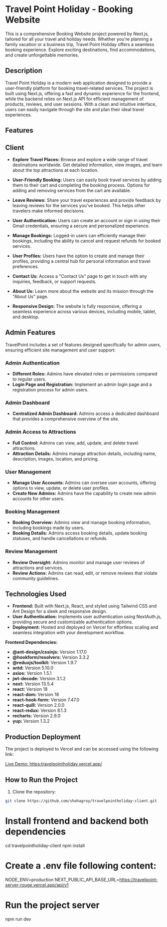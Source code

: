 # Travel Point Holiday - Booking Website

This is a comprehensive Booking Website project powered by Next.js, tailored for all your travel and holiday needs. Whether you're planning a family vacation or a business trip, Travel Point Holiday offers a seamless booking experience. Explore exciting destinations, find accommodations, and create unforgettable memories.

## Description

Travel Point Holiday is a modern web application designed to provide a user-friendly platform for booking travel-related services. The project is built using Next.js, offering a fast and dynamic experience for the frontend, while the backend relies on Next.js API for efficient management of products, reviews, and user sessions. With a clean and intuitive interface, users can easily navigate through the site and plan their ideal travel experiences.

## Features

## Client

- **Explore Travel Places:** Browse and explore a wide range of travel destinations worldwide. Get detailed information, view images, and learn about the top attractions at each location.

- **User-Friendly Booking:** Users can easily book travel services by adding them to their cart and completing the booking process. Options for adding and removing services from the cart are available.

- **Leave Reviews:** Share your travel experiences and provide feedback by leaving reviews for the services you've booked. This helps other travelers make informed decisions.

- **User Authentication:** Users can create an account or sign in using their Gmail credentials, ensuring a secure and personalized experience.

- **Manage Bookings:** Logged-in users can efficiently manage their bookings, including the ability to cancel and request refunds for booked services.

- **User Profiles:** Users have the option to create and manage their profiles, providing a central hub for personal information and travel preferences.

- **Contact Us:** Access a "Contact Us" page to get in touch with any inquiries, feedback, or support requests.

- **About Us:** Learn more about the website and its mission through the "About Us" page.

- **Responsive Design:** The website is fully responsive, offering a seamless experience across various devices, including mobile, tablet, and desktop.

## Admin Features

TravelPoint includes a set of features designed specifically for admin users, ensuring efficient site management and user support:

### Admin Authentication

- **Different Roles:** Admins have elevated roles or permissions compared to regular users.
- **Login Page and Registration:** Implement an admin login page and a registration process for admin users.

### Admin Dashboard

- **Centralized Admin Dashboard:** Admins access a dedicated dashboard that provides a comprehensive overview of the site.

### Admin Access to Attractions

- **Full Control:** Admins can view, add, update, and delete travel attractions.
- **Attraction Details:** Admins manage attraction details, including name, description, images, location, and pricing.

### User Management

- **Manage User Accounts:** Admins can oversee user accounts, offering options to view, update, or delete user profiles.
- **Create New Admins:** Admins have the capability to create new admin accounts for other users.

### Booking Management

- **Booking Overview:** Admins view and manage booking information, including bookings made by users.
- **Booking Details:** Admins access booking details, update booking statuses, and handle cancellations or refunds.

### Review Management

- **Review Oversight:** Admins monitor and manage user reviews of attractions and services.
- **Review Actions:** Admins can read, edit, or remove reviews that violate community guidelines.

## Technologies Used

- **Frontend:** Built with Next.js, React, and styled using Tailwind CSS and Ant Design for a sleek and responsive design.
- **User Authentication:** Implements user authentication using NextAuth.js, providing secure and customizable authentication options.
- **Deployment:** Hosted and deployed on Vercel for effortless scaling and seamless integration with your development workflow.

**Frontend Dependencies:**

- **@ant-design/cssinjs:** Version 1.17.0
- **@hookform/resolvers:** Version 3.3.2
- **@reduxjs/toolkit:** Version 1.9.7
- **antd:** Version 5.10.0
- **axios:** Version 1.5.1
- **jwt-decode:** Version 3.1.2
- **next:** Version 13.5.4
- **react:** Version 18
- **react-dom:** Version 18
- **react-hook-form:** Version 7.47.0
- **react-quill:** Version 2.0.0
- **react-redux:** Version 8.1.3
- **recharts:** Version 2.9.0
- **yup:** Version 1.3.2

## Production Deployment

The project is deployed to Vercel and can be accessed using the following link:

[Live Demo: https:travelpointholiday.vercel.app/](https:travelpointholiday.vercel.app/)

## How to Run the Project

1. Clone the repository:

```bash
git clone https://github.com/shohagroy/travelpointholiday-client.git
```

# Install frontend and backend both dependencies

cd travelpointholiday-client
npm install

# Create a .env file following content:

NODE_ENV=production
NEXT_PUBLIC_API_BASE_URL=https://travelpoint-server-rouge.vercel.app/api/v1

# Run the project server

npm run dev
